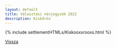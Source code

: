```yaml
---
layout: default
title: Választási névjegyzék 2022
description: Kiskőrös
---
```


{% include settlementHTMLs/Kiskooxxrooxs.html %}

[Vissza](./)